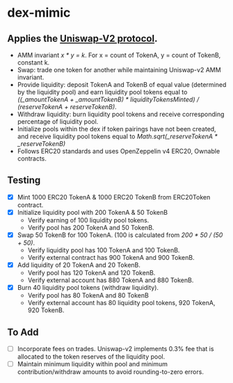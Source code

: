 # dex-mimic

## Applies the [Uniswap-V2 protocol](https://uniswap.org/whitepaper.pdf).

-   AMM invariant _x \* y = k_. For x = count of TokenA, y = count of TokenB, constant k.
-   Swap: trade one token for another while maintaining Uniswap-v2 AMM invariant.
-   Provide liquidity: deposit TokenA and TokenB of equal value (determined by the liquidity pool) and earn liquidity pool tokens equal to _((\_amountTokenA + \_amountTokenB) \* liquidityTokensMinted) / (reserveTokenA + reserveTokenB)_.
-   Withdraw liquidity: burn liquidity pool tokens and receive corresponding percentage of liquidity pool.
-   Initialize pools within the dex if token pairings have not been created, and receive liquidity pool tokens equal to _Math.sqrt(\_reserveTokenA \* \_reserveTokenB)_
-   Follows ERC20 standards and uses OpenZeppelin v4 ERC20, Ownable contracts.

## Testing

-   [x] Mint 1000 ERC20 TokenA & 1000 ERC20 TokenB from ERC20Token contract.
-   [x] Initialize liquidity pool with 200 TokenA & 50 TokenB
    -   Verify earning of 100 liquidity pool tokens.
    -   Verify pool has 200 TokenA and 50 TokenB.
-   [x] Swap 50 TokenB for 100 TokenA. (100 is calculated from _200 \* 50 / (50 + 50)_.
    -   Verify liquidity pool has 100 TokenA and 100 TokenB.
    -   Verify external contract has 900 TokenA and 900 TokenB.
-   [x] Add liquidity of 20 TokenA and 20 TokenB.
    -   Verify pool has 120 TokenA and 120 TokenB.
    -   Verify external account has 880 TokenA and 880 TokenB.
-   [x] Burn 40 liquidity pool tokens (withdraw liquidity).
    -   Verify pool has 80 TokenA and 80 TokenB
    -   Verify external account has 80 liquidity pool tokens, 920 TokenA, 920 TokenB.

## To Add

-   [ ] Incorporate fees on trades. Uniswap-v2 implements 0.3% fee that is allocated to the token reserves of the liquidity pool.
-   [ ] Maintain minimum liquidity within pool and minimum contribution/withdraw amounts to avoid rounding-to-zero errors.
